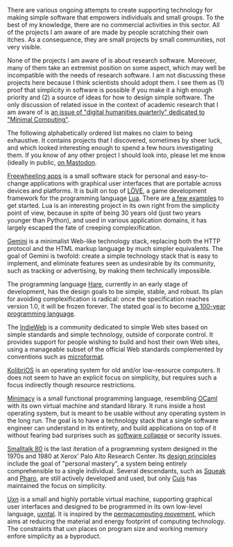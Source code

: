 There are various ongoing attempts to create supporting technology for making simple software that empowers individuals and small groups. To the best of my knowledge, there are no commercial activities in this sector. All of the projects I am aware of are made by people scratching their own itches. As a consequence, they are small projects by small communities, not very visible.

None of the projects I am aware of is about research software. Moreover, many of them take an extremist position on some aspect, which may well be incompatible with the needs of research software. I am not discussing these projects here because I think scientists should adopt them. I see them as (1) proof that simplicity in software is possible if you make it a high enough priority and (2) a source of ideas for how to design simple software. The only discussion of related issue in the context of academic research that I am aware of is [an issue of "digital humanities quarterly" dedicated to "Minimal Computing"](http://digitalhumanities.org/dhq/vol/16/2/index.html).

The following alphabetically ordered list makes no claim to being exhaustive. It contains projects that I discovered, sometimes by sheer luck, and which looked interesting enough to spend a few hours investigating them. If you know of any other project I should look into, please let me know (ideally in public, [on Mastodon]((https://scholar.social/@khinsen)).

[Freewheeling apps](https://akkartik.name/freewheeling/) is a small software stack for personal and easy-to-change applications with graphical user interfaces that are portable across devices and platforms. It is built on top of [LÖVE](https://love2d.org/), a game development framework for the programming language [Lua](https://www.lua.org/). There are [a few examples](https://akkartik.itch.io/) to get started. Lua is an interesting project in its own right from the simplicity point of view, because in spite of being 30 years old (just two years younger than Python), and used in various application domains, it has largely escaped the fate of creeping complexification.

[Gemini](https://gemini.circumlunar.space/) is a minimalist Web-like technology stack, replacing both the HTTP protocol and the HTML markup language by much simpler equivalents. The goal of Gemini is twofold: create a simple technology stack that is easy to implement, and eliminate features seen as undesirable by its community, such as tracking or advertising, by making them technically impossible.

The programming language [Hare](https://harelang.org/), currently in an early stage of development, has the design goals to be simple, stable, and robust. Its plan for avoiding complexification is radical: once the specification reaches version 1.0, it will be frozen forever. The stated goal is to become [a 100-year programming language](https://harelang.org/blog/2023-11-08-100-year-language/).

The [IndieWeb](https://indieweb.org/) is a community dedicated to simple Web sites based on simple standards and simple technology, outside of corporate control. It provides support for people wishing to build and host their own Web sites, using a manageable subset of the official Web standards complemented by conventions such as [microformat](https://indieweb.org/microformats).

[KolibriOS](https://kolibrios.org/en/) is an operating system for old and/or low-resource computers. It does not seem to have an explicit focus on simplicity, but requires such a focus indirectly though resource restrictions.

[Minimacy](https://minimacy.net/) is a small functional programming language, resembling [OCaml](https://ocaml.org/) with its own virtual machine and standard library. It runs inside a host operating system, but is meant to be usable without any operating system in the long run. The goal is to have a technology stack that a single software engineer can understand in its entirety, and build applications on top of it without fearing bad surprises such as [software collapse](Software%20collapse.md) or security issues.

[Smalltalk 80](https://dl.acm.org/doi/10.5555/273) is the last iteration of a programming system designed in the 1970s and 1980 at Xerox' Palo Alto Research Center. Its [design principles](https://www.cs.virginia.edu/~evans/cs655/readings/smalltalk.html) include the goal of "personal mastery", a system being entirely comprehensible to a single individual. Several descendants, such as [Squeak](https://squeak.org/) and [Pharo](https://pharo.org/), are still actively developed and used, but only [Cuis](https://cuis.st/) has maintained the focus on simplicity.

[Uxn](https://100r.co/site/uxn.html) is a small and highly portable virtual machine, supporting graphical user interfaces and designed to be programmed in its own low-level language, [uxntal](https://wiki.xxiivv.com/site/uxntal.html). It is inspired by the [permacomputing movement](https://permacomputing.net/), which aims at reducing the material and energy footprint of computing technology. The constraints that uxn places on program size and working memory enfore simplicity as a byproduct.

